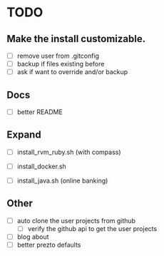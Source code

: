 TODO
=====

Make the install customizable.
-----------------------------

- [ ] remove user from .gitconfig
- [ ] backup if files existing before
- [ ] ask if want to override and/or backup

Docs
-----

- [ ] better README


Expand
------

- [ ] install_rvm_ruby.sh (with compass)
- [ ] install_docker.sh
- [ ] install_java.sh (online banking)


Other
-----

- [ ] auto clone the user projects from github
    - [ ] verify the github api to get the user projects
- [ ] blog about
- [ ] better prezto defaults
